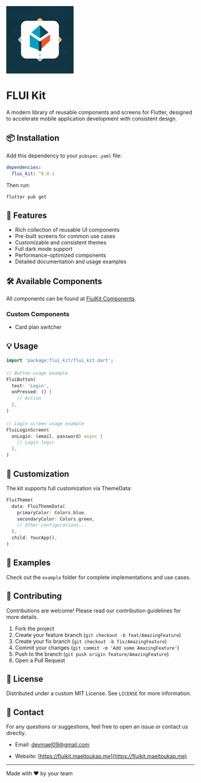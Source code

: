 <img src="./assets/flui_kit_logo.jpeg" alt="Logo" width="180" />

# FLUI Kit

A modern library of reusable components and screens for Flutter, designed to accelerate mobile application development with consistent design.

## 📦 Installation

Add this dependency to your `pubspec.yaml` file:

```yaml
dependencies:
  flui_kit: ^0.0.1
```

Then run:

```bash
flutter pub get
```

## 🎯 Features

- Rich collection of reusable UI components
- Pre-built screens for common use cases
- Customizable and consistent themes
- Full dark mode support
- Performance-optimized components
- Detailed documentation and usage examples

## 🛠️ Available Components

All components can be found at [FluiKit Components](https://fluikit.maeltoukap.me).

### Custom Components

- Card plan switcher

## 💡 Usage

```dart
import 'package:flui_kit/flui_kit.dart';

// Button usage example
FluiButton(
  text: 'Login',
  onPressed: () {
    // Action
  },
)

// Login screen usage example
FluiLoginScreen(
  onLogin: (email, password) async {
    // Login logic
  },
)
```

## 🎨 Customization

The kit supports full customization via ThemeData:

```dart
FluiTheme(
  data: FluiThemeData(
    primaryColor: Colors.blue,
    secondaryColor: Colors.green,
    // Other configurations...
  ),
  child: YourApp(),
)
```

## 📱 Examples

Check out the `example` folder for complete implementations and use cases.

## 🤝 Contributing

Contributions are welcome! Please read our contribution guidelines for more details.

1. Fork the project
2. Create your feature branch (`git checkout -b feat/AmazingFeature`)
3. Create your fix branch (`git checkout -b fix/AmazingFeature`)
4. Commit your changes (`git commit -m 'Add some AmazingFeature'`)
5. Push to the branch (`git push origin feature/AmazingFeature`)
6. Open a Pull Request

## 📄 License

Distributed under a custom MIT License. See `LICENSE` for more information.

## 📧 Contact

For any questions or suggestions, feel free to open an issue or contact us directly.

- Email: <devmael09@gmail.com>
<!-- - Twitter: [@flui_kit](https://x.com/maeltoukap) -->
- Website: [https://fluikit.maeltoukap.me](https://fluikit.maeltoukap.me)

---

Made with ❤️ by your team
